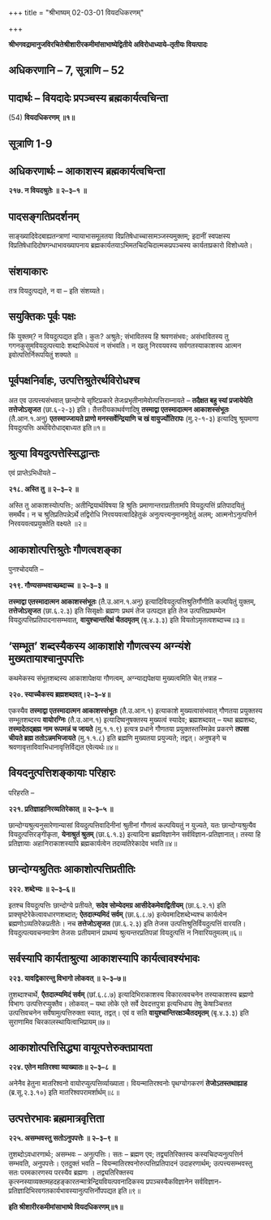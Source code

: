 +++
title = "श्रीभाष्यम् 02-03-01 वियदधिकरणम्"

+++


**श्रीभगवद्रामानुजविरचितेश्रीशारीरकमीमांसाभाष्येद्वितीये अविरोधाध्याये–तृतीयः वियत्पादः**

## अधिकरणानि – 7, सूत्राणि – 52

## पादार्थः – वियदादेः प्रपञ्चस्य ब्रह्मकार्यत्वचिन्ता

\(54\) **वियदधिकरणम् ॥१॥**

## सूत्राणि 1-9

## अधिकरणार्थः – आकाशस्य ब्रह्मकार्यत्वचिन्ता

**२१७. न वियदश्रुतेः ॥ २–३–१ ॥**

## पादसङ्गतिप्रदर्शनम्

साङ्ख्यादिवेदबाह्यतन्त्राणां न्यायाभासमूलतया विप्रतिषेधाच्चासामञ्जस्यमुक्तम्; इदानीं स्वपक्षस्य विप्रतिषेधादिदोषगन्धाभावख्यापनाय ब्रह्मकार्यतयाऽभिमतचिदचिदात्मकप्रपञ्चस्य कार्यताप्रकारो विशोध्यते।

## संशयाकारः

तत्र वियदुत्पद्यते, न वा – इति संशय्यते।

## सयुक्तिकः पूर्वः पक्षः

किं युक्तम्? न वियदुत्पद्यत इति। कुतः? अश्रुतेः; संभावितस्य हि श्रवणसंभवः; असंभावितस्य तु गगनकुसुमवियदुत्पत्त्यादेः शब्दाभिधेयत्वं न संभवति। न खलु निरवयवस्य सर्वगतस्याकाशस्य आत्मन इवोत्पत्तिर्निरूपयितुं शक्यते ॥

## पूर्वपक्षनिर्वाहः, उत्पत्तिश्रुतेरर्थविरोधश्च

अत एव उत्पत्त्यसंभवात् छान्दोग्ये सृष्टिप्रकारे तेजःप्रभृतीनामेवोत्पत्तिराम्नायते – **तदैक्षत बहु स्यां प्रजायेयेति तत्तेजोऽसृजत** (छा.६-२-३) इति। तैत्तरीयकाथर्वणादिषु **तस्माद्वा एतस्मादात्मन आकाशस्संभूतः** (तै.आन.१.अनु) **एतस्माज्जायते प्राणो मनस्सर्वेन्द्रियाणि च खं वायुर्ज्योतिरापः** (मु.२-१-३) इत्यादिषु श्रूयमाणा वियदुत्पत्तिः अर्थविरोधाद्बाध्यत इति॥१॥

## श्रुत्या वियदुत्पत्तेस्सिद्धान्तः

एवं प्राप्तेऽभिधीयते –

**२१८. अस्ति तु ॥ २–३–२ ॥**

अस्ति तु आकाशस्योत्पत्तिः; अतीन्द्रियार्थविषया हि श्रुतिः प्रमाणान्तराप्रतीतामपि वियदुत्पत्तिं प्रतिपादयितुं समर्थैव। न च श्रुतिप्रतिपन्नेऽर्थे तद्विरोधि निरवयवत्वादिहेतुकं अनुत्पत्त्यनुमानमुदेतुं अलम्; आत्मनोऽनुत्पत्तिर्न निरवयवत्वप्रयुक्तेति वक्ष्यते ॥२॥

## आकाशोत्पत्तिश्रुतेः गौणत्वशङ्का

पुनश्चोदयति –

**२१९. गौण्यसम्भवाच्छब्दाच्च ॥ २–३–३ ॥**

**तस्माद्वा एतस्मादात्मन आकाशस्संभूतः** (तै.उ.आन.१.अनु) इत्यादिवियदुत्पत्तिश्रुतिर्गौणीति कल्पयितुं युक्तम्, **तत्तेजोऽसृजत** (छा.६.२.३) इति सिसृक्षोः ब्रह्मणः प्रथमं तेज उत्पद्यत इति तेज उत्पत्तिप्राथम्येन वियदुत्पत्तिप्रतिपादनासम्भवात्, **वायुश्चान्तरिक्षं चैतदमृतम्** (बृ.४.३.३) इति वियतोऽमृतत्वशब्दाच्च॥३॥

## ‘सम्भूत’ शब्दस्यैकस्य आकाशांशे गौणत्वस्य अग्न्यंशे मुख्यतायाश्चानुपपत्तिः

कथमेकस्य संभूतशब्दस्य आकाशापेक्षया गौणत्वम्, अग्न्याद्यपेक्षया मुख्यत्वमिति चेत् तत्राह –

**२२०. स्याच्चैकस्य ब्रह्मशब्दवत्।२–३–४॥**

एकस्यैव **तस्माद्वा एतस्मादात्मन आकाशस्संभूतः** (तै.उ.आन.१) इत्याकाशे मुख्यत्वासंभवात् गौणतया प्रयुक्तस्य सम्भूतशब्दस्य **वायोरग्निः** (तै.उ.आन.१) इत्यादिष्वनुषक्तस्य मुख्यत्वं स्यादेव; ब्रह्मशब्दवत् – यथा ब्रह्मशब्दः, **तस्मादेतद्ब्रह्म नाम रूपमन्नं च जायते** (मु.१.१.९) इत्यत्र प्रधाने गौणतया प्रयुक्तस्तस्मिन्नेव प्रकरणे **तपसा चीयते ब्रह्म ततोऽन्नमभिजायते** (मु.१.१.८) इति ब्रह्मणि मुख्यतया प्रयुज्यते; तद्वत्। अनुषङ्गे च श्रवणावृत्ताविवाभिधानावृत्तिर्विद्यत एवेत्यर्थः॥४॥

## वियदनुत्पत्तिशङ्कायाः परिहारः

परिहरति –

**२२१. प्रतिज्ञाहानिरव्यतिरेकात् ॥ २–३–५ ॥**

छान्दोग्यश्रुत्यनुसारेणान्यासां वियदुत्पत्तिवादिनीनां श्रुतीनां गौणत्वं कल्पयियतुं न युज्यते, यतः छान्दोग्यश्रुत्यैव वियदुत्पत्तिरङ्गीकृता, **येनाश्रुतं श्रुतम्** (छा.६.१.३) इत्यादिना ब्रह्मविज्ञानेन सर्वविज्ञान-प्रतिज्ञानात्। तस्या हि प्रतिज्ञायाः अहानिराकाशस्यापि ब्रह्मकार्यत्वेन तदव्यतिरेकादेव भवति॥४॥

## छान्दोग्यश्रुतितः आकाशोत्पत्तिप्रतीतिः

**२२२. शब्देभ्यः ॥ २–३–६॥**

इतश्च वियदुत्पत्तिः छान्दोग्ये प्रतीयते, **सदेव सोम्येदमग्र आसीदेकमेवाद्वितीयम्** (छा.६.२.१) इति प्राक्सृष्टेरेकेत्वावधारणशब्दात्; **ऐतदात्म्यमिदं सर्वम्** (छा.६.८.७) इत्येवमादिशब्देभ्यश्च कार्यत्वेन ब्रह्मणोऽव्यतिरेकप्रतीतेः। नच **तत्तेजोऽसृजत** (छा.६.२.३) इति तेजस उत्पत्तिश्रुतिर्वियदुत्पत्तिं वारयति। वियदुत्पत्यवचनमात्रेण तेजसः प्रतीयमानं प्राथम्यं श्रुत्यन्तरप्रतिपन्नां वियदुत्पत्तिं न निवारियतुमलम्॥६॥

## सर्वस्यापि कार्यताश्रुत्या आकाशस्यापि कार्यत्वावश्यंभावः

**२२३. यावद्विकारन्तु विभागो लोकवत् ॥ २–३–७॥**

तुशब्दाश्चार्थे, **एैतदात्म्यमिदं सर्वम्** (छां.६.८.७) इत्यादिभिराकाशस्य विकारत्ववचनेन तस्याकाशस्य ब्रह्मणो विभागः उत्पत्तिरप्युक्तैव। लोकवत् – यथा लोके एते सर्वे देवदत्तपुत्रा इत्यभिधाय तेषु केषाञ्चित्तत उत्पत्तिवचनेन सर्वेषामुत्पत्तिरुक्ता स्यात्, तद्वत्। एवं व सति **वायुश्चान्तिरक्षञ्चैतदमृतम्** (बृ.४.३.३) इति सुराणामिव चिरकालस्थायित्वाभिप्रायम्॥७॥

## आकाशोत्पत्तिसिद्ध्या वायूत्पत्तेरुक्तप्रायता

**२२४. एतेन मातिरश्वा व्याख्यातः॥ २–३–८ ॥**

अनेनैव हेतुना मातरिश्वनो वायोरप्युत्पत्तिर्व्याख्याता। वियन्मातिरश्वनोः पृथग्योगकरणं **तेजोऽतस्तथाह्याह** (ब्र.सू.२.३.१०) इति मातरिश्वपरामर्शार्थम्॥८॥

## उत्पत्तेरभावः ब्रह्ममात्रवृत्तिता

**२२५. असम्भवस्तु सतोऽनुपपत्तेः ॥ २–३–९ ॥**

तुशब्दोऽवधारणार्थः; असम्भवः – अनुत्पत्तिः। सतः – ब्रह्मण एव; तद्व्यतिरिक्तस्य कस्यचिदप्यनुत्पत्तिर्न सम्भवति, अनुपपत्तेः। एतदुक्तं भवति – वियन्मातिरश्वनोरुत्पत्तिप्रतिपादनं उदाहरणार्थम्; उत्पत्त्यसम्भवस्तु सतः परमकारणस्य परस्यैव ब्रह्मणः । तद्व्यतिरिक्तस्य कृत्स्नस्याव्यक्तमहदहङ्कारतन्मात्रेन्द्रियवियत्पवनादिकस्य प्रपञ्चस्यैकविज्ञानेन सर्वविज्ञान-प्रतिज्ञादिभिरवगतकार्यभावस्यानुत्पत्तिर्नोपपद्यत इति॥९॥

**इति श्रीशारीरकमीमांसाभाष्ये वियदधिकरणम्॥१॥**


